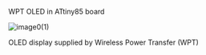 WPT OLED in ATtiny85 board

![image0(1)](https://github.com/user-attachments/assets/a017bf13-f4ee-42f8-bd6e-9516e017450b)


OLED display supplied by Wireless Power Transfer (WPT)
